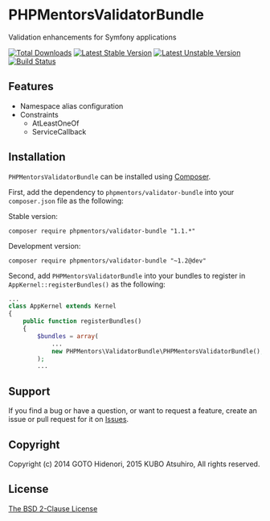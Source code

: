 # PHPMentorsValidatorBundle

Validation enhancements for Symfony applications

[![Total Downloads](https://poser.pugx.org/phpmentors/validator-bundle/downloads.png)](https://packagist.org/packages/phpmentors/validator-bundle)
[![Latest Stable Version](https://poser.pugx.org/phpmentors/validator-bundle/v/stable.png)](https://packagist.org/packages/phpmentors/validator-bundle)
[![Latest Unstable Version](https://poser.pugx.org/phpmentors/validator-bundle/v/unstable.png)](https://packagist.org/packages/phpmentors/validator-bundle)
[![Build Status](https://travis-ci.org/phpmentors-jp/validator-bundle.svg?branch=master)](https://travis-ci.org/phpmentors-jp/validator-bundle)

## Features

* Namespace alias configuration
* Constraints
  * AtLeastOneOf
  * ServiceCallback

## Installation

`PHPMentorsValidatorBundle` can be installed using [Composer](http://getcomposer.org/).

First, add the dependency to `phpmentors/validator-bundle` into your `composer.json` file as the following:

Stable version:

```
composer require phpmentors/validator-bundle "1.1.*"
```

Development version:

```
composer require phpmentors/validator-bundle "~1.2@dev"
```

Second, add `PHPMentorsValidatorBundle` into your bundles to register in `AppKernel::registerBundles()` as the following:

```php
...
class AppKernel extends Kernel
{
    public function registerBundles()
    {
        $bundles = array(
            ...
            new PHPMentors\ValidatorBundle\PHPMentorsValidatorBundle(),
        );
        ...
```

## Support

If you find a bug or have a question, or want to request a feature, create an issue or pull request for it on [Issues](https://github.com/phpmentors-jp/validator-bundle/issues).

## Copyright

Copyright (c) 2014 GOTO Hidenori, 2015 KUBO Atsuhiro, All rights reserved.

## License

[The BSD 2-Clause License](http://opensource.org/licenses/BSD-2-Clause)
